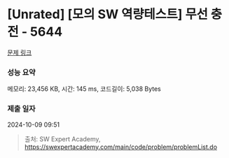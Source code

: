 # [Unrated] [모의 SW 역량테스트] 무선 충전 - 5644 

[문제 링크](https://swexpertacademy.com/main/code/problem/problemDetail.do?contestProbId=AWXRDL1aeugDFAUo) 

### 성능 요약

메모리: 23,456 KB, 시간: 145 ms, 코드길이: 5,038 Bytes

### 제출 일자

2024-10-09 09:51



> 출처: SW Expert Academy, https://swexpertacademy.com/main/code/problem/problemList.do